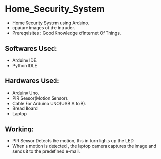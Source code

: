 # Home_Security_System
* Home Security System using Arduino.
* cpature images of the intruder.
* Prerequisites : Good Knowledge ofInternet Of Things.

## Softwares Used:
* Arduino IDE.
* Python IDLE

## Hardwares Used:
* Arduino Uno.
* PIR Sensor(Motion Sensor).
* Cable For Arduino UNO(USB A to B).
* Bread Board
* Laptop

## Working:
* PIR Sensor Detects the motion, this in turn lights up the LED.
* When a motion is detected , the laptop camera captures the image and sends it to the predefined e-mail. 
